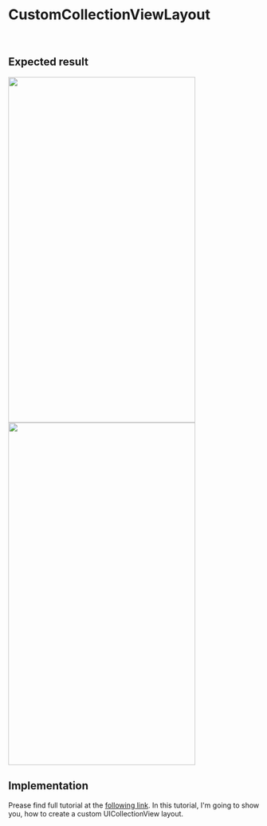 # CustomCollectionViewLayout

&nbsp;
<h2>Expected result</h2>
<a href="https://octodev.net/wp-content/uploads/2017/04/layout_v1.jpg"><img class="alignnone wp-image-2346 size-full" src="https://octodev.net/wp-content/uploads/2017/04/layout_v1.jpg" alt="" width="375" height="692" /></a> <a href="https://octodev.net/wp-content/uploads/2017/04/layout_v2.jpg"><img class="wp-image-2347 size-full alignright" src="https://octodev.net/wp-content/uploads/2017/04/layout_v2.jpg" alt="" width="375" height="686" /></a>

<h2>Implementation</h2>
Prease find full tutorial at the <a href="https://octodev.net/custom-collectionviewlayout/" target="_blank">following link</a>.
In this tutorial, I'm going to show you, how to create a custom UICollectionView layout. 

